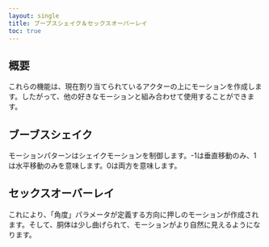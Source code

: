 ```yaml
---
layout: single
title: ブーブスシェイク＆セックスオーバーレイ
toc: true
---
```


## 概要
これらの機能は、現在割り当てられているアクターの上にモーションを作成します。したがって、他の好きなモーションと組み合わせて使用することができます。

## ブーブスシェイク
モーションパターンはシェイクモーションを制御します。-1は垂直移動のみ、1は水平移動のみを意味します。0は両方を意味します。

## セックスオーバーレイ
これにより、「角度」パラメータが定義する方向に押しのモーションが作成されます。そして、胴体は少し曲げられて、モーションがより自然に見えるようになります。